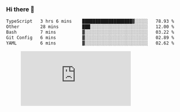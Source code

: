 ### Hi there 👋

<!--START_SECTION:waka-->

```txt
TypeScript   3 hrs 6 mins    ███████████████████▓░░░░░   78.93 %
Other        28 mins         ███░░░░░░░░░░░░░░░░░░░░░░   12.00 %
Bash         7 mins          ▓░░░░░░░░░░░░░░░░░░░░░░░░   03.22 %
Git Config   6 mins          ▓░░░░░░░░░░░░░░░░░░░░░░░░   02.89 %
YAML         6 mins          ▓░░░░░░░░░░░░░░░░░░░░░░░░   02.62 %
```

<!--END_SECTION:waka-->

<figure><embed src="https://wakatime.com/share/@018c1236-80d1-4209-b291-9f1e9534668f/bb944d0f-92e3-48f1-94a5-d3c1d0ffe8d4.svg"></embed></figure>

<!--
**kraibse/kraibse** is a ✨ _special_ ✨ repository because its `README.md` (this file) appears on your GitHub profile.

Here are some ideas to get you started:

- 🔭 I’m currently working on ...
- 🌱 I’m currently learning ...
- 👯 I’m looking to collaborate on ...
- 🤔 I’m looking for help with ...
- 💬 Ask me about ...
- 📫 How to reach me: ...
- 😄 Pronouns: ...
- ⚡ Fun fact: ...
-->
